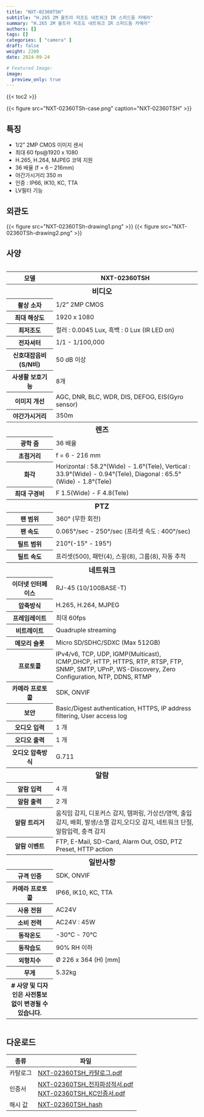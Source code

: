 ```yaml
---
title: "NXT-02360TSH"
subtitle: "H.265 2M 울트라 저조도 네트워크 IR 스피드돔 카메라"
summary: "H.265 2M 울트라 저조도 네트워크 IR 스피드돔 카메라"
authors: []
tags: []
categories: [ "camera" ]
draft: false
weight: 2200
date: 2024-09-24

# Featured Image:
image:
  preview_only: true
---
```


{{< toc2 >}}

<div class="container">
<div class="row justify-content-center align-items-center">
<div class="col-sm-4">

{{< figure src="NXT-02360TSh-case.png" caption="NXT-02360TSH" >}}

</div>
</div>
</div>

<div class="container">
<div class="row justify-content-center">
<div class="col-sm-6 pl-0">

## 특징

- 1/2” 2MP CMOS 이미지 센서
- 최대 60 fps@1920 x 1080
- H.265, H.264, MJPEG 코덱 지원
- 36 배율 (f = 6 – 216mm)
- 야간가시거리 350 m
- 인증  : IP66, IK10, KC, TTA
- LV필터 기능

</div>
<div class="col-sm-6 pl-0">

## 외관도

{{< figure src="NXT-02360TSh-drawing1.png" >}} 
{{< figure src="NXT-02360TSh-drawing2.png" >}}

</div>
</div>
</div>

## 사양

<div style="overflow-x: auto">
<table class="spec">
<thead>
<tr>
<th>모델</th>
<th>NXT-02360TSH</th>
</tr>
</thead>
<tbody>
<tr><th colspan="2" style="font-size: larger; font-weight: bolder">비디오</th></tr>
<tr><th>촬상 소자</th><td>1/2” 2MP CMOS</td></tr>
<tr><th>최대 해상도</th><td>1920 x 1080</td></tr>
<tr><th>최저조도</th><td>컬러 : 0.0045 Lux, 흑백 : 0 Lux (IR LED on)</td></tr>
<tr><th>전자셔터</th><td>1/1 - 1/100,000</td></tr>
<tr><th>신호대잡음비(S/N비)</th><td>50 dB 이상</td></tr>
<tr><th>사생활 보호기능</th><td>8개</td></tr>
<tr><th>이미지 개선</th><td>AGC, DNR, BLC, WDR, DIS, DEFOG, EIS(Gyro sensor)</td></tr>
<tr><th>야간가시거리</th><td>350m</td></tr>
<tr><th colspan="2" style="font-size: larger; font-weight: bolder">렌즈</th></tr>
<tr><th>광학 줌</th><td>36 배율</td></tr>
<tr><th>초점거리</th><td>f = 6 - 216 mm</td></tr>
<tr><th>화각</th><td>Horizontal : 58.2°(Wide) - 1.6°(Tele), Vertical : 33.9°(Wide) - 0.94°(Tele), Diagonal : 65.5°(Wide) - 1.8°(Tele)</td></tr>
<tr><th>최대 구경비</th><td>F 1.5(Wide) - F 4.8(Tele)</td></tr>
<tr><th colspan="2" style="font-size: larger; font-weight: bolder">PTZ</th></tr>
<tr><th>팬 범위</th><td>360° (무한 회전)</td></tr>
<tr><th>팬 속도</th><td>0.065°/sec - 250°/sec (프리셋 속도 : 400°/sec)</td></tr>
<tr><th>틸트 범위</th><td>210°(-15° - 195°)</td></tr>
<tr><th>틸트 속도</th><td>프리셋(500), 패턴(4), 스윙(8), 그룹(8), 자동 추적</td></tr>
<tr><th colspan="2" style="font-size: larger; font-weight: bolder">네트워크</th></tr>
<tr><th>이더넷 인터페이스</th><td>RJ-45 (10/100BASE-T)</td></tr>
<tr><th>압축방식</th><td>H.265, H.264, MJPEG</td></tr>
<tr><th>프레임레이트</th><td>최대 60fps</td></tr>
<tr><th>비트레이트</th><td>Quadruple streaming</td></tr>
<tr><th>메모리 슬롯</th><td>Micro SD/SDHC/SDXC (Max 512GB)</td></tr>
<tr><th>프로토콜</th><td>IPv4/v6, TCP, UDP, IGMP(Multicast), ICMP,DHCP, HTTP, HTTPS, RTP, RTSP, FTP, SNMP, SMTP, UPnP, WS-Discovery, Zero Configuration, NTP, DDNS, RTMP</td></tr>
<tr><th>카메라 프로토콜</th><td>SDK, ONVIF</td></tr>
<tr><th>보안</th><td>Basic/Digest authentication, HTTPS, IP address filtering, User access log</td></tr>
<tr><th>오디오 입력</th><td>1 개</td></tr>
<tr><th>오디오 출력</th><td>1 개</td></tr>
<tr><th>오디오 압축방식</th><td>G.711</td></tr>
<tr><th colspan="2" style="font-size: larger; font-weight: bolder">알람</th></tr>
<tr><th>알람 입력</th><td>4 개</td></tr>
<tr><th>알람 출력</th><td>2 개</td></tr>
<tr><th>알람 트리거</th><td>움직임 감지, 디포커스 감지, 템퍼링, 가상선/영역, 출입감지, 배회, 발생/소멸 감지,오디오 감지, 네트워크 단절, 알람입력, 충격 감지</td></tr>
<tr><th>알람 이벤트</th><td>FTP, E-Mail, SD-Card, Alarm Out, OSD, PTZ Preset, HTTP action</td></tr>
<tr><th colspan="2" style="font-size: larger; font-weight: bolder">일반사항</th></tr>
<tr><th>규격 인증</th><td>SDK, ONVIF</td></tr>
<tr><th>카메라 프로토콜</th><td>IP66, IK10, KC, TTA</td></tr>
<tr><th>사용 전원</th><td>AC24V</td></tr>
<tr><th>소비 전력</th><td>AC24V : 45W</td></tr>
<tr><th>동작온도</th><td>-30℃ - 70℃</td></tr>
<tr><th>동작습도</th><td>90% RH 이하</td></tr>
<tr><th>외형치수</th><td>Ø 226 x 364 (H) [mm]</td></tr>
<tr><th>무게</th><td>5.32kg</td></tr>
<tr><th># 사양 및 디자인은 사전통보없이 변경될 수 있습니다.</td></tr>
</tbody>
</table>
</div>

## 다운로드

종류 | 파일
---- | ----
카탈로그 | [NXT-02360TSH_카탈로그.pdf](NXT-02360TSH_카탈로그.pdf)
인증서 | [NXT-02360TSH_전자파성적서.pdf](NXT-02360TSH_전자파성적서.pdf)<br>[NXT-02360TSH_KC인증서.pdf](NXT-02360TSH_KC인증서.pdf)<br>
해시 값 | [NXT-02360TSH_hash](NXT-02360TSH_hash.txt)